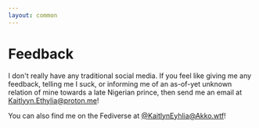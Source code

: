 ```yaml
---
layout: common
---
```


# Feedback

I don't really have any traditional social media. If you feel like
giving me any feedback, telling me I suck, or informing me of an
as-of-yet unknown relation of mine towards a late Nigerian prince,
then send me an email at
[Kaitlyyn.Ethylia@proton.me](mailto:kaitlyyn.ethylia@proton.me)!

You can also find me on the Fediverse at
[@KaitlynEyhlia@Akko.wtf](https://Akko.wtf/kaitlynethylia)!
